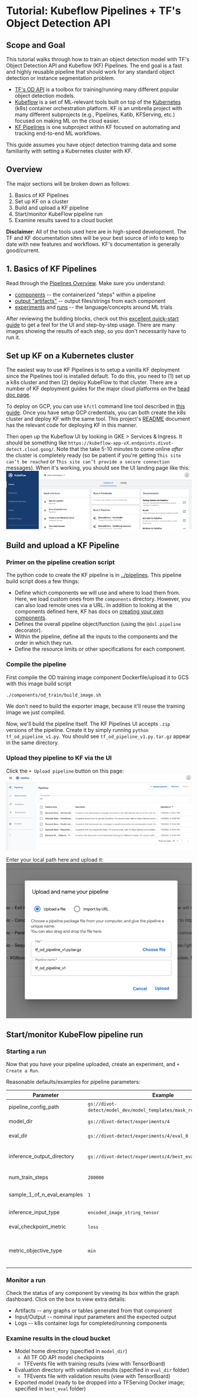 # Tutorial: Kubeflow Pipelines + TF's Object Detection API

## Scope and Goal
This tutorial walks through how to train an object detection model with TF's Object Detection API and Kubeflow (KF) Pipelines. The end goal is a fast and highly reusable pipeline that should work for any standard object detection or instance segmentation problem.

* [TF's OD API](https://github.com/tensorflow/models/tree/master/research/object_detection) is a toolbox for training/running many different popular object detection models. 
* [Kubeflow](https://www.kubeflow.org/) is a set of ML-relevant tools built on top of the [Kubernetes](https://kubernetes.io/) (k8s) container orchestration platform. KF is an umbrella project with many different subprojects (e.g., Pipelines, Katib, KFServing, etc.) focused on making ML on the cloud easier.
* [KF Pipelines](https://www.kubeflow.org/docs/pipelines/) is one subproject within KF focused on automating and tracking end-to-end ML workflows.

This guide assumes you have object detection training data and some familiarity with setting a Kubernetes cluster with KF.

## Overview
The major sections will be broken down as follows:
1. Basics of KF Pipelines
1. Set up KF on a cluster
1. Build and upload a KF pipeline
1. Start/monitor KubeFlow pipeline run
1. Examine results saved to a cloud bucket

**Disclaimer**: All of the tools used here are in high-speed development. The TF and KF documentation sites will be your best source of info to keep to date with new features and workflows. KF's documentation is generally good/current.

## 1. Basics of KF Pipelines
Read through the [Pipelines Overview](https://www.kubeflow.org/docs/pipelines/overview/pipelines-overview/). Make sure you understand:
* [components](https://www.kubeflow.org/docs/pipelines/overview/concepts/component/) -- the containerized "steps" within a pipeline
* [output "artifacts"](https://www.kubeflow.org/docs/pipelines/overview/concepts/output-artifact/) -- output files/strings from each component
* [experiments](https://www.kubeflow.org/docs/pipelines/overview/concepts/experiment/) and [runs](https://www.kubeflow.org/docs/pipelines/overview/concepts/run/) -- the language/concepts around ML trials

After reviewing the building blocks, check out this [excellent quick-start guide](https://www.kubeflow.org/docs/pipelines/pipelines-quickstart/) to get a feel for the UI and step-by-step usage. There are many images showing the results of each step, so you don't necessarily have to run it.

## Set up KF on a Kubernetes cluster
The easiest way to use KF Pipelines is to setup a vanilla KF deployment since the Pipelines tool is installed default. To do this, you need to (1) set up a k8s cluster and then (2) deploy KubeFlow to that cluster. There are a number of KF deployment guides for the major cloud platforms on the [head doc page](https://www.kubeflow.org/docs/). 

To deploy on GCP, you can use `kfctl` command line tool described in [this guide](https://www.kubeflow.org/docs/gke/deploy/deploy-cli/). Once you have setup GCP credentials, you can both create the k8s cluster and deploy KF with the same tool. This project's [README](../README.md) document has the relevant code for deploying KF in this manner.

Then open up the Kubeflow UI by looking in GKE > Services & Ingress. It should be something like `https://kubeflow-app-vX.endpoints.divot-detect.cloud.goog/`. Note that the  take 5-10 minutes to come online _after_ the cluster is completely ready (so be patient if you're getting `This site can’t be reached` or `This site can’t provide a secure connection` messages). When it's working, you should see the UI landing page like this:
![KF Landing Page](figures/kubeflow_landing_page.png)

## Build and upload a KF Pipeline

### Primer on the pipeline creation script
The python code to create the KF pipeline is in [../pipelines](../pipelines). This pipeline build script does a few things:
* Define which components we will use and where to load them from. Here, we load custom ones from the `components` directory. However, you can also load remote ones via a URL. In addition to looking at the components defined here, KF has docs on [creating your own components](https://www.kubeflow.org/docs/pipelines/sdk/component-development/). 
* Defines the overall pipeline object/function (using the `@dsl.pipeline` decorator).
* Within the pipeline, define all the inputs to the components and the order in which they run.
* Define the resource limits or other specifications for each component.

### Compile the pipeline

First compile the OD training image component Dockerfile/upload it to GCS with this image build script
```bash
./components/od_train/build_image.sh
```

We don't need to build the exporter image, because it'll reuse the training image we just compiled.

Now, we'll build the pipeline itself. The KF Pipelines UI accepts `.zip` versions of the pipeline. Create it by simply running `python tf_od_pipeline_v1.py`. You should see `tf_od_pipeline_v1.py.tar.gz` appear in the same directory.

### Upload they pipeline to KF via the UI
Click the `+ Upload pipeline` button on this page:
![Uploaded pipelines](figures/uploaded_pipelines.png)

Enter your local path here and upload it:
![Pipeline upload screen](figures/upload_pipeline.png)

## Start/monitor KubeFlow pipeline run

### Starting a run
Now that you have your pipeline uploaded, create an experiment, and `+ Create a Run`. 

Reasonable defaults/examples for pipeline parameters:

| Parameter  | Example | Description |
| ------------- | ------------- | ------------- |
| pipeline_config_path | `gs://divot-detect/model_dev/model_templates/mask_rcnn_coco_v1.config` | TF OD API config file |
| model_dir | `gs://divot-detect/experiments/4` | Directory to store checkpoints |
| eval_dir | `gs://divot-detect/experiments/4/eval_0` | Directory to store validation results |
| inference_output_directory | `gs://divot-detect/experiments/4/best_eval` | Directory to export the best checkpoint to (for TF Serving) after training completes |
| num_train_steps | `200000` | Total train steps (as in TF OD API config) |
| sample_1_of_n_eval_examples | `1` | Proportion of validation data to use (1/n; as in TF OD API config) |
| inference_input_type | `encoded_image_string_tensor` | Format of input in exported model |
| eval_checkpoint_metric | `loss` | Name of metric to use during validation |
| metric_objective_type | `min` | Used in conjunction with `eval_checkpoint_metric` when selecting best model. `min` or `max` |

### Monitor a run
Check the status of any component by viewing its box within the graph dashboard. Click on the box to view extra details:
* Artifacts -- any graphs or tables generated from that component
* Input/Output -- nominal input parameters and the expected output
* Logs -- k8s container logs for completed/running components

### Examine results in the cloud bucket
* Model home directory (specified in `model_dir`)
    * All TF OD API model checkpoints
    * TFEvents file with training results (view with TensorBoard)
* Evaluation directory with validation results (specified in `eval_dir` folder)
    * TFEvents file with validation results (view with TensorBoard)
* Exported model (ready to be dropped into a TFServing Docker image; specified in `best_eval` folder)